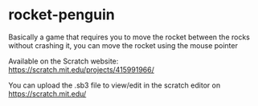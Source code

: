 # rocket-penguin
Basically a game that requires you to move the rocket between the rocks without crashing it, you can move the rocket using the mouse pointer

Available on the Scratch website: https://scratch.mit.edu/projects/415991966/



You can upload the .sb3 file to view/edit in the scratch editor on https://scratch.mit.edu/
